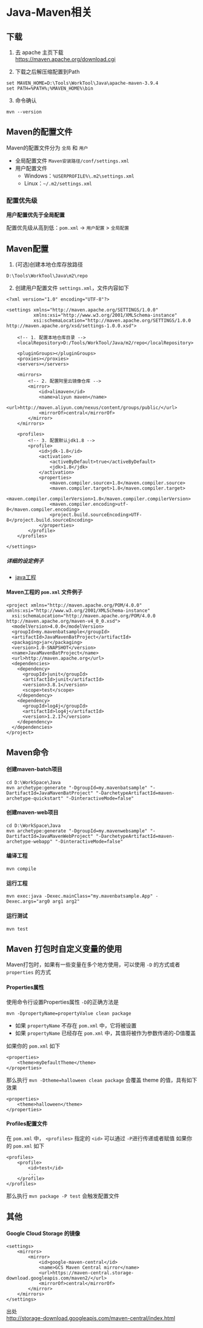 # Java-Maven相关

## 下载
1. 去 apache 主页下载  
https://maven.apache.org/download.cgi  

2. 下载之后解压缩配置到Path
```
set MAVEN_HOME=D:\Tools\WorkTool\Java\apache-maven-3.9.4
set PATH=%PATH%;%MAVEN_HOME%\bin
```

3. 命令确认
```
mvn --version
```

## Maven的配置文件
Maven的配置文件分为 ``全局`` 和 ``用户``
- 全局配置文件 ``Maven安装路径/conf/settings.xml``
- 用户配置文件
    - Windows：``%USERPROFILE%\.m2\settings.xml``
    - Linux：``~/.m2/settings.xml``

### 配置优先级
**用户配置优先于全局配置**

配置优先级从高到低：``pom.xml`` -> ``用户配置`` > ``全局配置``

## Maven配置

1. (可选)创建本地仓库存放路径
```
D:\Tools\WorkTool\Java\m2\repo
```

2. 创建用户配置文件 ``settings.xml``，文件内容如下
```
<?xml version="1.0" encoding="UTF-8"?>

<settings xmlns="http://maven.apache.org/SETTINGS/1.0.0"
          xmlns:xsi="http://www.w3.org/2001/XMLSchema-instance"
          xsi:schemaLocation="http://maven.apache.org/SETTINGS/1.0.0 http://maven.apache.org/xsd/settings-1.0.0.xsd">

    <!-- 1. 配置本地仓库目录 -->
    <localRepository>D:/Tools/WorkTool/Java/m2/repo</localRepository>

    <pluginGroups></pluginGroups>
    <proxies></proxies>
    <servers></servers>

    <mirrors>
        <!-- 2. 配置阿里云镜像仓库 -->
        <mirror>
            <id>alimaven</id>
            <name>aliyun maven</name>
            <url>http://maven.aliyun.com/nexus/content/groups/public/</url>
            <mirrorOf>central</mirrorOf>
        </mirror>
    </mirrors>

    <profiles>
        <!-- 3. 配置默认jdk1.8 -->
        <profile>
            <id>jdk-1.8</id>
            <activation>
                <activeByDefault>true</activeByDefault>
                <jdk>1.8</jdk>
            </activation>
            <properties>
                <maven.compiler.source>1.8</maven.compiler.source>
                <maven.compiler.target>1.8</maven.compiler.target>
                <maven.compiler.compilerVersion>1.8</maven.compiler.compilerVersion>
                <maven.compiler.encoding>utf-8</maven.compiler.encoding>
                <project.build.sourceEncoding>UTF-8</project.build.sourceEncoding>
            </properties>
        </profile>
    </profiles>

</settings>
```

##### 详细的设定例子
 - [java工程](../Go/Grpc/java)

#### Maven工程的 ``pom.xml`` 文件例子
```
<project xmlns="http://maven.apache.org/POM/4.0.0" xmlns:xsi="http://www.w3.org/2001/XMLSchema-instance"
  xsi:schemaLocation="http://maven.apache.org/POM/4.0.0 http://maven.apache.org/maven-v4_0_0.xsd">
  <modelVersion>4.0.0</modelVersion>
  <groupId>my.mavenbatsample</groupId>
  <artifactId>JavaMavenBatProject</artifactId>
  <packaging>jar</packaging>
  <version>1.0-SNAPSHOT</version>
  <name>JavaMavenBatProject</name>
  <url>http://maven.apache.org</url>
  <dependencies>
    <dependency>
      <groupId>junit</groupId>
      <artifactId>junit</artifactId>
      <version>3.8.1</version>
      <scope>test</scope>
    </dependency>
    <dependency>
      <groupId>log4j</groupId>
      <artifactId>log4j</artifactId>
      <version>1.2.17</version>
    </dependency>
  </dependencies>
</project>
```

## Maven命令

#### 创建maven-batch项目
```
cd D:\WorkSpace\Java
mvn archetype:generate "-DgroupId=my.mavenbatsample" "-DartifactId=JavaMavenBatProject" "-DarchetypeArtifactId=maven-archetype-quickstart" "-DinteractiveMode=false"
```

#### 创建maven-web项目
```
cd D:\WorkSpace\Java
mvn archetype:generate "-DgroupId=my.mavenwebsample" "-DartifactId=JavaMavenWebProject" "-DarchetypeArtifactId=maven-archetype-webapp" "-DinteractiveMode=false"
```

#### 编译工程
```
mvn compile
```

#### 运行工程
```
mvn exec:java -Dexec.mainClass="my.mavenbatsample.App" -Dexec.args="arg0 arg1 arg2"
```

#### 运行测试
```
mvn test
```

## Maven 打包时自定义变量的使用
Maven打包时，如果有一些变量在多个地方使用，可以使用 ``-D`` 的方式或者 ``properties`` 的方式

#### Properties属性

使用命令行设置Properties属性 ``-D``的正确方法是
```
mvn -DpropertyName=propertyValue clean package
```
- 如果 ``propertyName`` 不存在 ``pom.xml`` 中，它将被设置
- 如果 ``propertyName`` 已经存在 ``pom.xml`` 中，其值将被作为参数传递的-D值覆盖

如果你的 ``pom.xml`` 如下
```
<properties>
    <theme>myDefaultTheme</theme>
</properties>
```
那么执行 ``mvn -Dtheme=halloween clean package`` 会覆盖 theme 的值，具有如下效果
```
<properties>
    <theme>halloween</theme>
</properties>
```

#### Profiles配置文件
在 ``pom.xml`` 中， ``<profiles>`` 指定的 ``<id>`` 可以通过 ``-P``进行传递或者赋值
如果你的 ``pom.xml`` 如下
```
<profiles>
    <profile>
        <id>test</id>
        ...
    </profile>
</profiles>
```
那么执行 ``mvn package -P test`` 会触发配置文件

## 其他

#### Google Cloud Storage 的镜像
```
<settings>
    <mirrors>
        <mirror>
            <id>google-maven-central</id>
            <name>GCS Maven Central mirror</name>
            <url>https://maven-central.storage-download.googleapis.com/maven2/</url>
            <mirrorOf>central</mirrorOf>
        </mirror>
    </mirrors>
</settings>
```

出处  
http://storage-download.googleapis.com/maven-central/index.html
